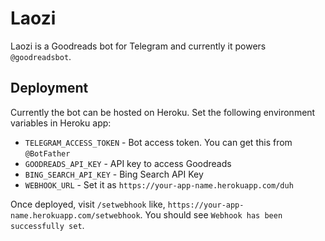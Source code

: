 # Laozi

Laozi is a Goodreads bot for Telegram and currently it powers `@goodreadsbot`.

## Deployment

Currently the bot can be hosted on Heroku. Set the following environment variables in Heroku app:

- `TELEGRAM_ACCESS_TOKEN` - Bot access token. You can get this from `@BotFather`
- `GOODREADS_API_KEY` - API key to access Goodreads
- `BING_SEARCH_API_KEY` - Bing Search API Key
- `WEBHOOK_URL` - Set it as `https://your-app-name.herokuapp.com/duh`

Once deployed, visit `/setwebhook` like, `https://your-app-name.herokuapp.com/setwebhook`. You should see `Webhook has been successfully set`. 